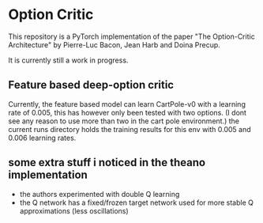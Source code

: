 # Option Critic
This repository is a PyTorch implementation of the paper "The Option-Critic Architecture" by Pierre-Luc Bacon, Jean Harb and Doina Precup.

It is currently still a work in progress.

## Feature based deep-option critic
Currently, the feature based model can learn CartPole-v0 with a learning rate of 0.005, this has however only been tested with two options. (I dont see any reason to use more than two in the cart pole environment.) the current runs directory holds the training results for this env with 0.005 and 0.006 learning rates.


## some extra stuff i noticed in the theano implementation
- the authors experimented with double Q learning
- the Q network has a fixed/frozen target network used for more stable Q approximations (less oscillations)